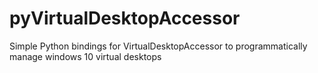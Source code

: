 # pyVirtualDesktopAccessor
Simple Python bindings for VirtualDesktopAccessor to programmatically manage windows 10 virtual desktops

